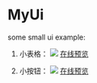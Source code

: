 # MyUi
some small ui example:

1. 小表格：
    ![](https://ws2.sinaimg.cn/large/006tNc79ly1fgroijf7lrj30yy0umaba.jpg)
 [在线预览](http://shenzekun.cn/MyUi/small_table.html)
    
2. 小按钮：
![](https://ws4.sinaimg.cn/large/006tNc79ly1fgrola2wepj30lq030mx5.jpg)
[在线预览](https://shenzekun.cn/MyUi/some_btn.html)


